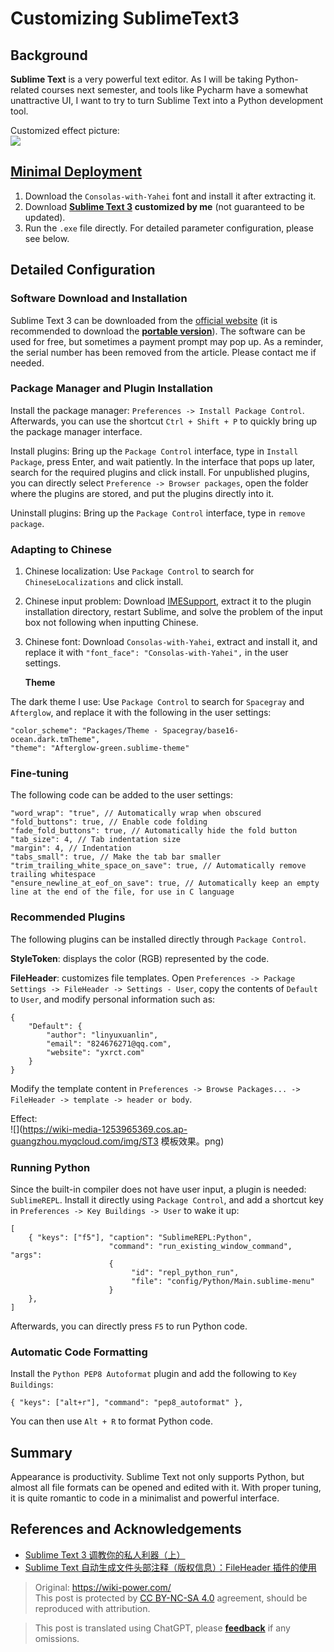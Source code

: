 # Customizing SublimeText3

## Background

**Sublime Text** is a very powerful text editor. As I will be taking Python-related courses next semester, and tools like Pycharm have a somewhat unattractive UI, I want to try to turn Sublime Text into a Python development tool.

Customized effect picture:  
![](https://wiki-media-1253965369.cos.ap-guangzhou.myqcloud.com/img/ST3效果.png)

## [Minimal Deployment](https://www.jianguoyun.com/p/Da9TMr0Q-OOjBxif86sB)

1. Download the `Consolas-with-Yahei` font and install it after extracting it.
2. Download [**Sublime Text 3**](https://www.jianguoyun.com/p/Da9TMr0Q-OOjBxif86sB) **customized by me** (not guaranteed to be updated).
3. Run the `.exe` file directly. For detailed parameter configuration, please see below.

## Detailed Configuration

### Software Download and Installation

Sublime Text 3 can be downloaded from the [official website](http://www.sublimetext.com/) (it is recommended to download the [**portable version**](https://download.sublimetext.com/Sublime%20Text%20Build%203176%20x64.zip)). The software can be used for free, but sometimes a payment prompt may pop up. As a reminder, the serial number has been removed from the article. Please contact me if needed.

### Package Manager and Plugin Installation

Install the package manager: `Preferences -> Install Package Control`. Afterwards, you can use the shortcut `Ctrl + Shift + P` to quickly bring up the package manager interface.

Install plugins: Bring up the `Package Control` interface, type in `Install Package`, press Enter, and wait patiently. In the interface that pops up later, search for the required plugins and click install. For unpublished plugins, you can directly select `Preference -> Browser packages`, open the folder where the plugins are stored, and put the plugins directly into it.

Uninstall plugins: Bring up the `Package Control` interface, type in `remove package`.

### Adapting to Chinese

1. Chinese localization: Use `Package Control` to search for `ChineseLocalizations` and click install.
2. Chinese input problem: Download [IMESupport](https://github.com/zcodes/IMESupport/archive/master.zip), extract it to the plugin installation directory, restart Sublime, and solve the problem of the input box not following when inputting Chinese.
3. Chinese font: Download `Consolas-with-Yahei`, extract and install it, and replace it with `"font_face": "Consolas-with-Yahei",` in the user settings.

   **Theme**

The dark theme I use: Use `Package Control` to search for `Spacegray` and `Afterglow`, and replace it with the following in the user settings:

```
"color_scheme": "Packages/Theme - Spacegray/base16-ocean.dark.tmTheme",
"theme": "Afterglow-green.sublime-theme"
```

### Fine-tuning

The following code can be added to the user settings:

```
"word_wrap": "true", // Automatically wrap when obscured
"fold_buttons": true, // Enable code folding
"fade_fold_buttons": true, // Automatically hide the fold button
"tab_size": 4, // Tab indentation size
"margin": 4, // Indentation
"tabs_small": true, // Make the tab bar smaller
"trim_trailing_white_space_on_save": true, // Automatically remove trailing whitespace
"ensure_newline_at_eof_on_save": true, // Automatically keep an empty line at the end of the file, for use in C language
```

### Recommended Plugins

The following plugins can be installed directly through `Package Control`.

**StyleToken**: displays the color (RGB) represented by the code. 

**FileHeader**: customizes file templates. Open `Preferences -> Package Settings -> FileHeader -> Settings - User`, copy the contents of `Default` to `User`, and modify personal information such as:

```
{
    "Default": {
        "author": "linyuxuanlin",
        "email": "824676271@qq.com",
        "website": "yxrct.com"
    }
}
```

Modify the template content in `Preferences -> Browse Packages... -> FileHeader -> template -> header or body`. 

Effect:  
 ![](https://wiki-media-1253965369.cos.ap-guangzhou.myqcloud.com/img/ST3 模板效果。png)

### Running Python

Since the built-in compiler does not have user input, a plugin is needed: `SublimeREPL`. Install it directly using `Package Control`, and add a shortcut key in `Preferences -> Key Buildings -> User` to wake it up:

```
[
    { "keys": ["f5"], "caption": "SublimeREPL:Python",
                      "command": "run_existing_window_command", "args":
                      {
                           "id": "repl_python_run",
                           "file": "config/Python/Main.sublime-menu"
                      }
    },
]
```

Afterwards, you can directly press `F5` to run Python code.

### Automatic Code Formatting

Install the `Python PEP8 Autoformat` plugin and add the following to `Key Buildings`:

```
{ "keys": ["alt+r"], "command": "pep8_autoformat" },
```

You can then use `Alt + R` to format Python code.

## Summary

Appearance is productivity. Sublime Text not only supports Python, but almost all file formats can be opened and edited with it. With proper tuning, it is quite romantic to code in a minimalist and powerful interface.

## References and Acknowledgements

- [Sublime Text 3 调教你的私人利器（上）](https://www.sheyilin.com/2015/05/sublime_text_3_tiao_jiao_ni_de_si_ren_li_qi_1/)
- [Sublime Text 自动生成文件头部注释（版权信息）：FileHeader 插件的使用](https://blog.csdn.net/afei__/article/details/82890493)

> Original: <https://wiki-power.com/>  
> This post is protected by [CC BY-NC-SA 4.0](https://creativecommons.org/licenses/by/4.0/deed.en) agreement, should be reproduced with attribution.

> This post is translated using ChatGPT, please [**feedback**](https://github.com/linyuxuanlin/Wiki_MkDocs/issues/new) if any omissions.